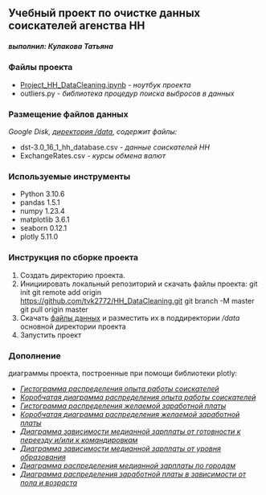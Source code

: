 ## Учебный проект по очистке данных соискателей агенства HH
##### выполнил: *Кулакова Татьяна*

### Файлы проекта
+ [Project_HH_DataCleaning.ipynb](Project_HH_DataCleaning.ipynb) *- ноутбук проекта*
+ outliers.py - *библиотека процедур поиска выбросов в данных*

### Размещение файлов данных 
*Google Disk,* [*директория /data*](https://drive.google.com/drive/folders/1b_eMqpsUKCyWh0oQ_oRZO4UUDRZwLMpW?usp=share_link), *содержит файлы:*
+ dst-3.0_16_1_hh_database.csv *- данные соискателей HH*
+ ExchangeRates.csv *- курсы обмена валют*

### Используемые инструменты
+ Python 3.10.6
+ pandas 1.5.1
+ numpy 1.23.4
+ matplotlib 3.6.1
+ seaborn 0.12.1
+ plotly 5.11.0

### Инструкция по сборке проекта
1. Создать директорию проекта.
2. Инициировать локальный репозиторий и скачать файлы проекта:
    git init
    git remote add origin https://github.com/tvk2772/HH_DataCleaning.git
    git branch -M master
    git pull origin master
3. Скачать [файлы данных](https://drive.google.com/drive/folders/1b_eMqpsUKCyWh0oQ_oRZO4UUDRZwLMpW?usp=share_link) и разместить их в поддиректории */data* основной директории проекта
4. Запустить проект

### Дополнение
диаграммы проекта, построенные при помощи библиотеки plotly:
+ [*Гистограмма распределения опыта работы соискателей*](https://htmlpreview.github.io/?https://github.com/tvk2772/HH_DataCleaning/blob/master/diagrams/city_earn_box.html)
+ [*Коробчатая диаграмма распределения опыта работы соискателей*](https://htmlpreview.github.io/?https://github.com/tvk2772/HH_DataCleaning/blob/master/diagrams/experience_box.html)
+ [*Гистограмма распределения желаемой заработной платы*](https://htmlpreview.github.io/?https://github.com/tvk2772/HH_DataCleaning/blob/master/diagrams/earn_hist.html)
+ [*Коробчатая диаграмма распределения желаемой заработной платы*](https://htmlpreview.github.io/?https://github.com/tvk2772/HH_DataCleaning/blob/master/diagrams/earn_box.html)
+ [*Диаграмма зависимости медианной зарплаты от готовности к переезду и/или к командировкам*](https://htmlpreview.github.io/?https://github.com/tvk2772/HH_DataCleaning/blob/master/diagrams/move_trip_bar.html)
+ [*Диаграмма зависимости медианной зарплаты от уровня образования*](https://htmlpreview.github.io/?https://github.com/tvk2772/HH_DataCleaning/blob/master/diagrams/earn_education_bar.html)
+ [*Диаграмма распределения медианной зарплаты по городам*](https://htmlpreview.github.io/?https://github.com/tvk2772/HH_DataCleaning/blob/master/diagrams/city_earn_box.html)
+ [*Диаграмма распределения заработной платы в зависимости от пола и возраста*](https://htmlpreview.github.io/?https://github.com/tvk2772/HH_DataCleaning/blob/master/diagrams/gender_earn_bar.html)



